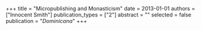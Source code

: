 +++
title = "Micropublishing and Monasticism"
date = 2013-01-01
authors = ["Innocent Smith"]
publication_types = ["2"]
abstract = ""
selected = false
publication = "*Dominicana*"
+++

